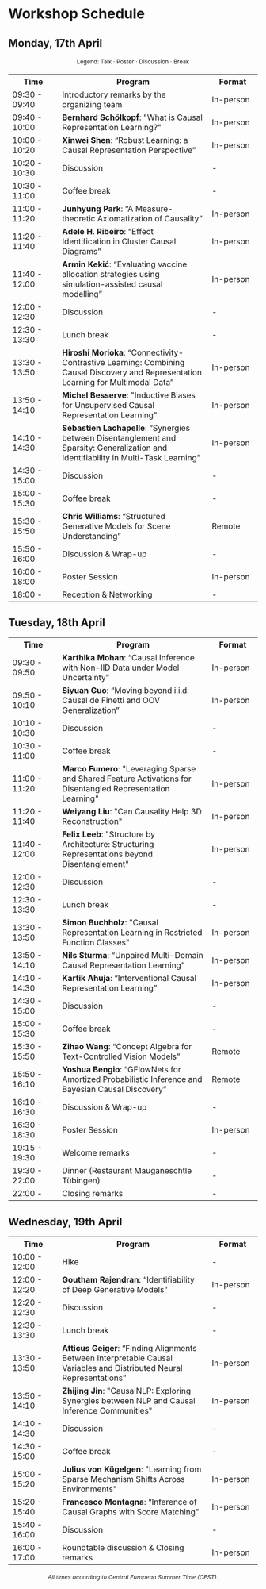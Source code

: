 # Workshop Schedule 



## Monday, 17th April

<div style="width: 100%; font-size: smaller; text-align: center; margin-bottom: 18px; margin-top: 18px;">
    Legend:
    <span class="talk">Talk</span> · 
    <span class="poster">Poster</span> · 
    <span class="panel">Discussion</span>  ·
    <span class="break">Break</span>
</div>

<table class="schedule">
    <tr>
        <th style="width:20%">Time</th>
        <th>Program</th>
        <th style="width:20%">Format</th>
    </tr>
    <tr>
        <td>09:30 - 09:40</td>
        <td>Introductory remarks by the organizing team</td>
        <td>In-person</td>
    </tr>
    <tr class="talk">
        <td>09:40 - 10:00</td>
        <td><b>Bernhard Schölkopf</b>: "What is Causal Representation Learning?"</td>
        <td>In-person</td>
    </tr>
    <tr class="talk">
        <td>10:00 - 10:20</td>
        <td><b>Xinwei Shen</b>: “Robust Learning: a Causal Representation Perspective”</td>
        <td>In-person</td>
    </tr>
    <tr class="panel">
        <td>10:20 - 10:30</td>
        <td>Discussion</td>
        <td>-</td>
    </tr>
    <tr class="break">
        <td>10:30 - 11:00</td>
        <td>Coffee break</td>
        <td>-</td>
    </tr>
    <tr class="talk">
        <td>11:00 - 11:20</td>
        <td><b>Junhyung Park</b>: “A Measure-theoretic Axiomatization of Causality”</td>
        <td>In-person</td>
    </tr>
    <tr class="talk">
        <td>11:20 - 11:40</td>
        <td><b>Adele H. Ribeiro</b>: “Effect Identification in Cluster Causal Diagrams”</td>
        <td>In-person</td>
    </tr>
    <tr class="talk">
        <td>11:40 - 12:00</td>
        <td><b>Armin Kekić</b>: “Evaluating vaccine allocation strategies using simulation-assisted causal modelling”</td>
        <td>In-person</td>
    </tr>
    <tr class="panel">
        <td>12:00 - 12:30</td>
        <td>Discussion</td>
        <td>-</td>
    </tr>
    <tr class="break">
        <td>12:30 - 13:30</td>
        <td>Lunch break</td>
        <td>-</td>
    </tr>
    <tr class="talk">
        <td>13:30 - 13:50</td>
        <td><b>Hiroshi Morioka</b>: “Connectivity-Contrastive Learning: Combining Causal Discovery and Representation Learning for Multimodal Data”</td>
        <td>In-person</td>
    </tr>
    <tr class="talk">
        <td>13:50 - 14:10</td>
        <td><b>Michel Besserve</b>: "Inductive Biases for Unsupervised Causal Representation Learning"</td>
        <td>In-person</td>
    </tr>
    <tr class="talk">
        <td>14:10 - 14:30</td>
        <td><b>Sébastien Lachapelle</b>: “Synergies between Disentanglement and Sparsity: Generalization and Identifiability in Multi-Task Learning”</td>
        <td>In-person</td>
    </tr>
    <tr class="panel">
        <td>14:30 - 15:00</td>
        <td>Discussion</td>
        <td>-</td>
    </tr>
    <tr class="break">
        <td>15:00 - 15:30</td>
        <td>Coffee break</td>
        <td>-</td>
    </tr>
    <tr class="talk">
        <td>15:30 - 15:50</td>
        <td><b>Chris Williams</b>: “Structured Generative Models for Scene Understanding”</td>
        <td>Remote</td>
    </tr>
    <tr class="panel">
        <td>15:50 - 16:00</td>
        <td>Discussion & Wrap-up</td>
        <td>-</td>
    </tr>
    <tr class="poster">
        <td>16:00 - 18:00</td>
        <td>Poster Session</td>
        <td>In-person</td>
    </tr>
    <tr class="break">
        <td>18:00 - </td>
        <td>Reception & Networking</td>
        <td>-</td>
    </tr>
    
</table>

## Tuesday, 18th April 


<table class="schedule">
    <tr>
        <th style="width:20%">Time</th>
        <th>Program</th>
        <th style="width:20%">Format</th>
    </tr>
    <tr class="talk">
        <td>09:30 - 09:50</td>
        <td><b>Karthika Mohan</b>: “Causal Inference with Non-IID Data under Model Uncertainty”</td>
        <td>In-person</td>
    </tr>
    <tr class="talk">
        <td>09:50 - 10:10</td>
        <td><b>Siyuan Guo</b>: “Moving beyond i.i.d: Causal de Finetti and OOV Generalization”</td>
        <td>In-person</td>
    </tr>
    <tr class="panel">
        <td>10:10 - 10:30</td>
        <td>Discussion</td>
        <td>-</td>
    </tr>
    <tr class="break">
        <td>10:30 - 11:00</td>
        <td>Coffee break</td>
        <td>-</td>
    </tr>
    <tr class="talk">
        <td>11:00 - 11:20</td>
        <td><b>Marco Fumero</b>: "Leveraging Sparse and Shared Feature Activations for Disentangled Representation Learning"</td>
        <td>In-person</td>
    </tr>
    <tr class="talk">
        <td>11:20 - 11:40</td>
        <td><b>Weiyang Liu</b>: "Can Causality Help 3D Reconstruction"</td>
        <td>In-person</td>
    </tr>
    <tr class="talk">
        <td>11:40 - 12:00</td>
        <td><b>Felix Leeb</b>: "Structure by Architecture: Structuring Representations beyond Disentanglement"</td>
        <td>In-person</td>
    </tr>
    <tr class="panel">
        <td>12:00 - 12:30</td>
        <td>Discussion</td>
        <td>-</td>
    </tr>
    <tr class="break">
        <td>12:30 - 13:30</td>
        <td>Lunch break</td>
        <td>-</td>
    </tr>
    <tr class="talk">
        <td>13:30 - 13:50</td>
        <td><b>Simon Buchholz</b>: "Causal Representation Learning in Restricted Function Classes"</td>
        <td>In-person</td>
    </tr>
    <tr class="talk">
        <td>13:50 - 14:10</td>
        <td><b>Nils Sturma</b>: “Unpaired Multi-Domain Causal Representation Learning”</td>
        <td>In-person</td>
    </tr>
    <tr class="talk">
        <td>14:10 - 14:30</td>
        <td><b>Kartik Ahuja</b>: “Interventional Causal Representation Learning”</td>
        <td>In-person</td>
    </tr>
    <tr class="panel">
        <td>14:30 - 15:00</td>
        <td>Discussion</td>
        <td>-</td>
    </tr>
    <tr class="break">
        <td>15:00 - 15:30</td>
        <td>Coffee break</td>
        <td>-</td>
    </tr>
    <tr class="talk">
        <td>15:30 - 15:50</td>
        <td><b>Zihao Wang</b>: “Concept Algebra for Text-Controlled Vision Models”</td>
        <td>Remote</td>
    </tr>
    <tr class="talk">
        <td>15:50 - 16:10</td>
        <td><b>Yoshua Bengio</b>: “GFlowNets for Amortized Probabilistic Inference and Bayesian Causal Discovery”</td>
        <td>Remote</td>
    </tr>
    <tr class="panel">
        <td>16:10 - 16:30</td>
        <td>Discussion & Wrap-up</td>
        <td>-</td>
    </tr>
    <tr class="poster">
        <td>16:30 - 18:30</td>
        <td>Poster Session</td>
        <td>In-person</td>
    </tr>
    <tr class="break">
        <td>19:15 - 19:30</td>
        <td>Welcome remarks</td>
        <td>-</td>
    </tr>
    <tr class="break">
        <td>19:30 - 22:00</td>
        <td>Dinner (Restaurant Mauganeschtle Tübingen)</td>
        <td>-</td>
    </tr>
    <tr class="break">
        <td>22:00 -</td>
        <td>Closing remarks</td>
        <td>-</td>
    </tr>
    
</table>

## Wednesday, 19th April 

<table class="schedule">
    <tr>
        <th style="width:20%">Time</th>
        <th>Program</th>
        <th style="width:20%">Format</th>
    </tr>
    <tr class="break">
        <td>10:00 - 12:00</td>
        <td>Hike</td>
        <td>-</td>
    </tr>
    <tr class="talk">
        <td>12:00 - 12:20</td>
        <td><b>Goutham Rajendran</b>: “Identifiability of Deep Generative Models”</td>
        <td>In-person</td>
    </tr>
    <tr class="panel">
        <td>12:20 - 12:30</td>
        <td>Discussion</td>
        <td>-</td>
    </tr>
    <tr class="break">
        <td>12:30 - 13:30</td>
        <td>Lunch break</td>
        <td>-</td>
    </tr>
    <tr class="talk">
        <td>13:30 - 13:50</td>
        <td><b>Atticus Geiger</b>: “Finding Alignments Between Interpretable Causal Variables and Distributed Neural Representations”</td>
        <td>In-person</td>
    </tr>
    <tr class="talk">
        <td>13:50 - 14:10</td>
        <td><b>Zhijing Jin</b>: "CausalNLP: Exploring Synergies between NLP and Causal Inference Communities"</td>
        <td>In-person</td>
    </tr>
    <tr class="panel">
        <td>14:10 - 14:30</td>
        <td>Discussion</td>
        <td>-</td>
    </tr>
    <tr class="break">
        <td>14:30 - 15:00</td>
        <td>Coffee break</td>
        <td>-</td>
    </tr>
    <tr class="talk">
        <td>15:00 - 15:20</td>
        <td><b>Julius von Kügelgen</b>: "Learning from Sparse Mechanism Shifts Across Environments"</td>
        <td>In-person</td>
    </tr>
    <tr class="talk">
        <td>15:20 - 15:40</td>
        <td><b>Francesco Montagna</b>: “Inference of Causal Graphs with Score Matching”</td>
        <td>In-person</td>
    </tr>
    <tr class="panel">
        <td>15:40 - 16:00</td>
        <td>Discussion</td>
        <td>-</td>
    </tr>
    <tr class="panel">
        <td>16:00 - 17:00</td>
        <td>Roundtable discussion & Closing remarks</td>
        <td>In-person</td>
    </tr>
</table>
<div style="width: 100%; font-size: smaller; text-align: center; margin-top: 18px;">
    <em>All times according to Central European Summer Time (CEST).</em>
</div>

